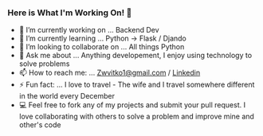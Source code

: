 ### Here is What I'm Working On! 👋


- 🔭 I’m currently working on ... Backend Dev
- 🌱 I’m currently learning ... Python -> Flask / Djando
- 👯 I’m looking to collaborate on ... All things Python
- 💬 Ask me about ... Anything developement, I enjoy using technology to solve problems
- 📫 How to reach me: ... Zwvitko1@gmail.com / [Linkedin](https://www.linkedin.com/in/zachery-vitko-438058139/)
- ⚡ Fun fact: ... I love to travel - The wife and I travel somewhere different in the world every December
- 💻 Feel free to fork any of my projects and submit your pull request. I love collaborating with others to solve a problem and improve mine and other's code
